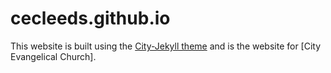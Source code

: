 # cecleeds.github.io
This website is built using the [City-Jekyll theme](https://github.com/woodcock3/city-jekyll) and is the website for [City Evangelical Church].
